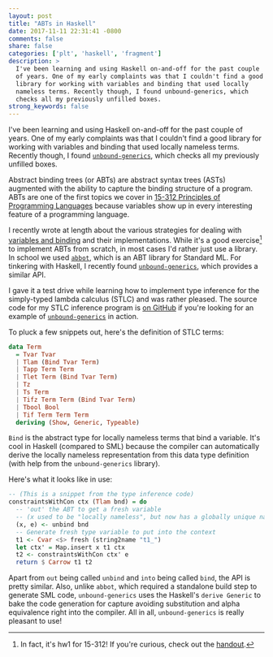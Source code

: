```yaml
---
layout: post
title: "ABTs in Haskell"
date: 2017-11-11 22:31:41 -0800
comments: false
share: false
categories: ['plt', 'haskell', 'fragment']
description: >
  I've been learning and using Haskell on-and-off for the past couple
  of years. One of my early complaints was that I couldn't find a good
  library for working with variables and binding that used locally
  nameless terms. Recently though, I found unbound-generics, which
  checks all my previously unfilled boxes.
strong_keywords: false
---
```


I've been learning and using Haskell on-and-off for the past couple
of years. One of my early complaints was that I couldn't find a good
library for working with variables and binding that used locally
nameless terms. Recently though, I found [`unbound-generics`], which
checks all my previously unfilled boxes.

Abstract binding trees (or ABTs) are abstract syntax trees (ASTs)
augmented with the ability to capture the binding structure of a
program. ABTs are one of the first topics we cover in [15-312 Principles
of Programming Languages][ppl] because variables show up in every
interesting feature of a programming language.

[ppl]: https://www.cs.cmu.edu/~rwh/courses/ppl/

I recently wrote at length about the various strategies for dealing with
[variables and binding] and their implementations. While it's a good
exercise[^ppl-hw1] to implement ABTs from scratch, in most cases I'd
rather just use a library. In school we used [`abbot`], which is an ABT
library for Standard ML. For tinkering with Haskell, I recently found
[`unbound-generics`], which provides a similar API.

[^ppl-hw1]: In fact, it's hw1 for 15-312! If you're curious, check out the [handout](https://www.cs.cmu.edu/~rwh/courses/ppl/hws/assn1.pdf).

[variables and binding]: /variables-and-binding/
[`abbot`]: https://github.com/robsimmons/abbot

I gave it a test drive while learning how to implement type inference
for the simply-typed lambda calculus (STLC) and was rather pleased. The
source code for my STLC inference program is [on GitHub][stlc-infer] if
you're looking for an example of [`unbound-generics`] in action.

To pluck a few snippets out, here's the definition of STLC terms:

```haskell
data Term
  = Tvar Tvar
  | Tlam (Bind Tvar Term)
  | Tapp Term Term
  | Tlet Term (Bind Tvar Term)
  | Tz
  | Ts Term
  | Tifz Term Term (Bind Tvar Term)
  | Tbool Bool
  | Tif Term Term Term
  deriving (Show, Generic, Typeable)
```

`Bind` is the abstract type for locally nameless terms that bind a
variable. It's cool in Haskell (compared to SML) because the compiler
can automatically derive the locally nameless representation from this
data type definition (with help from the `unbound-generics` library).

Here's what it looks like in use:

```haskell
-- (This is a snippet from the type inference code)
constraintsWithCon ctx (Tlam bnd) = do
  -- 'out' the ABT to get a fresh variable
  -- (x used to be "locally nameless", but now has a globally unique name)
  (x, e) <- unbind bnd
  -- Generate fresh type variable to put into the context
  t1 <- Cvar <$> fresh (string2name "t1_")
  let ctx' = Map.insert x t1 ctx
  t2 <- constraintsWithCon ctx' e
  return $ Carrow t1 t2
```

Apart from `out` being called `unbind` and `into` being called `bind`,
the API is pretty similar. Also, unlike `abbot`, which required a
standalone build step to generate SML code, `unbound-generics` uses the
Haskell's `derive Generic` to bake the code generation for capture
avoiding substitution and alpha equivalence right into the compiler. All
in all, `unbound-generics` is really pleasant to use!

[`unbound-generics`]: https://github.com/lambdageek/unbound-generics
[stlc-infer]: https://github.com/jez/stlc-infer

<!-- vim:tw=72
-->
